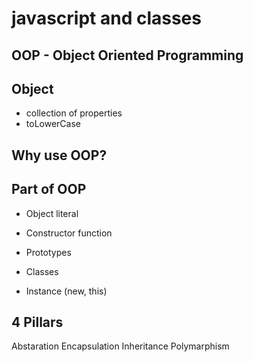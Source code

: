 # javascript and classes

## OOP - Object Oriented Programming

## Object
- collection of properties
- toLowerCase

## Why use OOP?

## Part of OOP
- Object literal 

- Constructor function
- Prototypes 
- Classes
- Instance (new, this)

## 4 Pillars
Abstaration
Encapsulation
Inheritance 
Polymarphism
